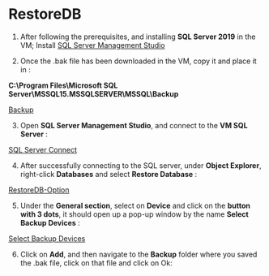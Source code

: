# **RestoreDB**

1. After following the prerequisites, and installing **SQL Server 2019** in the VM; Install [SQL Server Management Studio](https://docs.microsoft.com/en-us/sql/ssms/download-sql-server-management-studio-ssms?view=sql-server-ver15)

2. Once the .bak file has been downloaded in the VM, copy it and place it in :

**C:\Program Files\Microsoft SQL Server\MSSQL15.MSSQLSERVER\MSSQL\Backup**

[Backup](https://user-images.githubusercontent.com/83011430/115725010-16a56e00-a39f-11eb-88da-5967c5c00dae.png)

3. Open **SQL Server Management Studio**, and connect to the **VM SQL Server** :

[SQL Server Connect](https://user-images.githubusercontent.com/83011430/115725948-e6120400-a39f-11eb-8cab-c3d5c6b50c5b.png)

4. After successfully connecting to the SQL server, under **Object Explorer**, right-click **Databases** and select **Restore Database** :

[RestoreDB-Option](https://user-images.githubusercontent.com/83011430/115726546-70f2fe80-a3a0-11eb-9c71-55cb74400945.png)

5. Under the **General section**, select on **Device** and click on the **button with 3 dots**, it should open up a pop-up window by the name **Select Backup Devices** :

[Select Backup Devices](https://user-images.githubusercontent.com/83011430/115727351-245bf300-a3a1-11eb-95d0-1fdb63331b57.png)

6. Click on **Add**, and then navigate to the **Backup** folder where you saved the .bak file, click on that file and click on Ok: 
 
